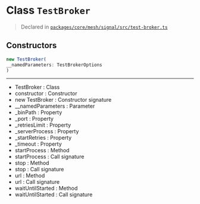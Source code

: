 # Class `TestBroker`
> Declared in [`packages/core/mesh/signal/src/test-broker.ts`](https://github.com/dxos/protocols/blob/main/packages/core/mesh/signal/src/test-broker.ts#L22)

## Constructors
```ts
new TestBroker(
__namedParameters: TestBrokerOptions
)
```

---
- TestBroker : Class
- constructor : Constructor
- new TestBroker : Constructor signature
- __namedParameters : Parameter
- _binPath : Property
- _port : Property
- _retriesLimit : Property
- _serverProcess : Property
- _startRetries : Property
- _timeout : Property
- startProcess : Method
- startProcess : Call signature
- stop : Method
- stop : Call signature
- url : Method
- url : Call signature
- waitUntilStarted : Method
- waitUntilStarted : Call signature
